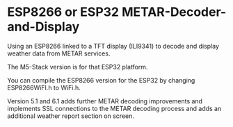 # ESP8266 or ESP32 METAR-Decoder-and-Display

Using an ESP8266 linked to a TFT display (ILI9341) to decode and display weather data from METAR services.

The M5-Stack version is for that ESP32 platform.

You can compile the ESP8266 version for the ESP32 by changing ESP8266WiFI.h to WiFi.h.

Version 5.1 and 6.1 adds further METAR decoding improvements and implements SSL connections to the METAR decoding process and adds an additional weather report section on screen.

